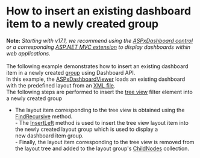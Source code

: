# How to insert an existing dashboard item to a newly created group


<strong>Note:</strong> <em>Starting with v17.1, we recommend using the <a href="https://documentation.devexpress.com/Dashboard/CustomDocument16976.aspx">ASPxDashboard control</a> or a corresponding <a href="https://documentation.devexpress.com/Dashboard/CustomDocument16977.aspx">ASP.NET MVC extension</a> to display dashboards within web applications.</em><br><br>The following example demonstrates how to insert an existing dashboard item in a newly created <a href="http://documentation.devexpress.com/#Dashboard/CustomDocument17586">group</a> using Dashboard API.<br>In this example, the <a href="http://documentation.devexpress.com/#Dashboard/clsDevExpressDashboardWebASPxDashboardViewertopic">ASPxDashboardViewer</a> loads an existing dashboard with the predefined layout from an <a href="http://documentation.devexpress.com/#Dashboard/CustomDocument15405">XML file</a>. <br>The following steps are performed to insert the <a href="http://documentation.devexpress.com/#Dashboard/CustomDocument17659">tree view</a> filter element into a newly created group

* The layout item corresponding to the tree view is obtained using the <a href="http://documentation.devexpress.com/#Dashboard/DevExpressDashboardCommonDashboardLayoutGroup_FindRecursivetopic">FindRecursive</a> method.<br>- The <a href="http://documentation.devexpress.com/#Dashboard/DevExpressDashboardCommonDashboardLayoutNode_InsertLefttopic">InsertLeft</a> method is used to insert the tree view layout item into the newly created layout group which is used to display a new dashboard item group.<br>- Finally, the layout item corresponding to the tree view is removed from the layout tree and added to the layout group's <a href="http://documentation.devexpress.com/#Dashboard/DevExpressDashboardCommonDashboardLayoutGroup_ChildNodestopic">ChildNodes</a> collection.

<br/>


